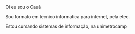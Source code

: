 Oi eu sou o Cauã

Sou formato em tecnico informatica para internet, pela etec. 

Estou cursando sistemas de informação, na unimetrocamp
